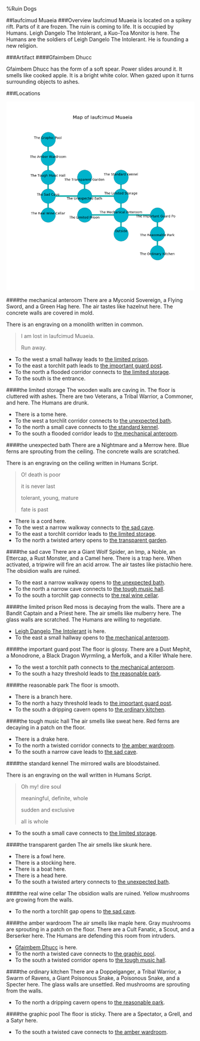 %Ruin Dogs

##Iaufcimud Muaeia
###Overview
Iaufcimud Muaeia is located on a spikey rift. Parts of it are frozen. The ruin is coming to life. It is occupied by Humans. <a name="Leigh-Dangelo-The-Intolerant"></a>Leigh Dangelo The Intolerant, a Kuo-Toa Monitor is here. The Humans are the soldiers of Leigh Dangelo The Intolerant. He  is founding a new religion. 



###Artifact
####<a name="Gfaimbem-Dhucc"></a>Gfaimbem Dhucc


Gfaimbem Dhucc has the form of a soft spear. Power slides around it. It smells like cooked apple. It is a bright white color. When gazed upon it turns surrounding objects to ashes. 





###Locations


![](../v2/images/Iaufcimud-Muaeia.png)

####<a name="the-mechanical-anteroom"></a>the mechanical anteroom
There are a Myconid Sovereign, a Flying Sword, and a Green Hag here. The air tastes like hazelnut here. The concrete walls are covered in mold. 

There is an engraving on a monolith written in common. 

> I am lost in Iaufcimud Muaeia.
>
> Run away.
>


* To the west a small hallway leads to [the limited prison](#the-limited-prison).
* To the east a torchlit path leads to [the important guard post](#the-important-guard-post).
* To the north a flooded corridor connects to [the limited storage](#the-limited-storage).
* To the south is the entrance.


####<a name="the-limited-storage"></a>the limited storage
The wooden walls are caving in. The floor is cluttered with ashes. There are two Veterans, a Tribal Warrior, a Commoner, and  here. The Humans are drunk. 



* There is a tome here.
* To the west a torchlit corridor connects to [the unexpected bath](#the-unexpected-bath).
* To the north a small cave connects to [the standard kennel](#the-standard-kennel).
* To the south a flooded corridor leads to [the mechanical anteroom](#the-mechanical-anteroom).


####<a name="the-unexpected-bath"></a>the unexpected bath
There are a Nightmare and a Merrow here. Blue ferns are sprouting from the ceiling. The concrete walls are scratched. 

There is an engraving on the ceiling written in Humans Script. 

> O! death is poor
>
> it is never last
>
> tolerant, young, mature
>
> fate is past
>


* There is a cord here.
* To the west a narrow walkway connects to [the sad cave](#the-sad-cave).
* To the east a torchlit corridor leads to [the limited storage](#the-limited-storage).
* To the north a twisted artery opens to [the transparent garden](#the-transparent-garden).


####<a name="the-sad-cave"></a>the sad cave
There are a Giant Wolf Spider, an Imp, a Noble, an Ettercap, a Rust Monster, and a Camel here. There is a trap here. When activated, a tripwire will fire an acid arrow. The air tastes like pistachio here. The obsidion walls are ruined. 



* To the east a narrow walkway opens to [the unexpected bath](#the-unexpected-bath).
* To the north a narrow cave connects to [the tough music hall](#the-tough-music-hall).
* To the south a torchlit gap connects to [the real wine cellar](#the-real-wine-cellar).


####<a name="the-limited-prison"></a>the limited prison
Red moss is decaying from the walls. There are a Bandit Captain and a Priest here. The air smells like mulberry here. The glass walls are scratched. The Humans are willing to negotiate. 



* [Leigh Dangelo The Intolerant](#Leigh-Dangelo-The-Intolerant) is here.
* To the east a small hallway opens to [the mechanical anteroom](#the-mechanical-anteroom).


####<a name="the-important-guard-post"></a>the important guard post
The floor is glossy. There are a Dust Mephit, a Monodrone, a Black Dragon Wyrmling, a Merfolk, and a Killer Whale here. 



* To the west a torchlit path connects to [the mechanical anteroom](#the-mechanical-anteroom).
* To the south a hazy threshold leads to [the reasonable park](#the-reasonable-park).


####<a name="the-reasonable-park"></a>the reasonable park
The floor is smooth. 



* There is a branch here.
* To the north a hazy threshold leads to [the important guard post](#the-important-guard-post).
* To the south a dripping cavern opens to [the ordinary kitchen](#the-ordinary-kitchen).


####<a name="the-tough-music-hall"></a>the tough music hall
The air smells like sweat here. Red ferns are decaying in a patch on the floor. 



* There is a drake here.
* To the north a twisted corridor connects to [the amber wardroom](#the-amber-wardroom).
* To the south a narrow cave leads to [the sad cave](#the-sad-cave).


####<a name="the-standard-kennel"></a>the standard kennel
The mirrored walls are bloodstained. 

There is an engraving on the wall written in Humans Script. 

> Oh my! dire soul
>
> meaningful, definite, whole
>
> sudden and exclusive
>
> all is whole
>


* To the south a small cave connects to [the limited storage](#the-limited-storage).


####<a name="the-transparent-garden"></a>the transparent garden
The air smells like skunk here. 



* There is a fowl here.
* There is a stocking here.
* There is a boat here.
* There is a head here.
* To the south a twisted artery connects to [the unexpected bath](#the-unexpected-bath).


####<a name="the-real-wine-cellar"></a>the real wine cellar
The obsidion walls are ruined. Yellow mushrooms are growing from the walls. 



* To the north a torchlit gap opens to [the sad cave](#the-sad-cave).


####<a name="the-amber-wardroom"></a>the amber wardroom
The air smells like maple here. Gray mushrooms are sprouting in a patch on the floor. There are a Cult Fanatic, a Scout, and a Berserker here. The Humans are defending this room from intruders. 



* [Gfaimbem Dhucc](#Gfaimbem-Dhucc) is here.
* To the north a twisted cave connects to [the graphic pool](#the-graphic-pool).
* To the south a twisted corridor opens to [the tough music hall](#the-tough-music-hall).


####<a name="the-ordinary-kitchen"></a>the ordinary kitchen
There are a Doppelganger, a Tribal Warrior, a Swarm of Ravens, a Giant Poisonous Snake, a Poisonous Snake, and a Specter here. The glass walls are unsettled. Red mushrooms are sprouting from the walls. 



* To the north a dripping cavern opens to [the reasonable park](#the-reasonable-park).


####<a name="the-graphic-pool"></a>the graphic pool
The floor is sticky. There are a Spectator, a Grell, and a Satyr here. 



* To the south a twisted cave connects to [the amber wardroom](#the-amber-wardroom).


